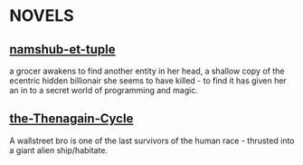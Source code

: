# NOVELS

## [namshub-et-tuple](namshub-et-tuple.md)

a grocer awakens to find another entity in her head, a shallow copy of the ecentric hidden billionair she seems to have killed - to find it has given her an in to a secret world of programming and magic.

## [the-Thenagain-Cycle](the-Thenagain-Cycle.md)

A wallstreet bro is one of the last survivors of the human race - thrusted into a giant alien ship/habitate.


